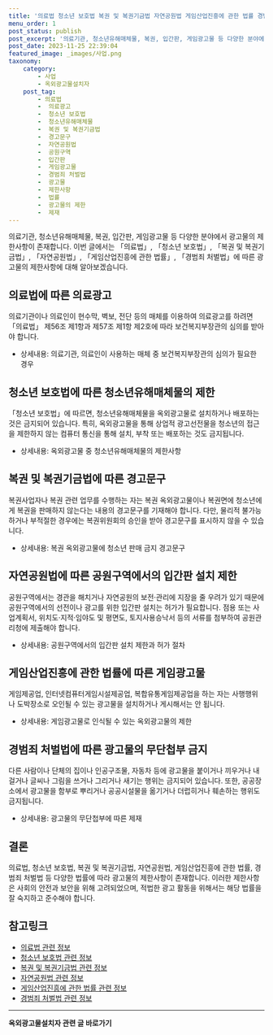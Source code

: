 ```yaml
---
title: '의료법 청소년 보호법 복권 및 복권기금법 자연공원법 게임산업진흥에 관한 법률 경범죄 처벌법에 따른 광고물의 제한'
menu_order: 1
post_status: publish
post_excerpt: '의료기관, 청소년유해매체물, 복권, 입간판, 게임광고물 등 다양한 분야에서 광고물의 제한사항이 존재합니다. 이번 글에서는  의료법 ,  청소년 보호법 ,  복권 및 복권기금법 ,  자연공원법 ,  게임산업진흥에 관한 법률 ,  경범죄 처벌법 에 따른 광고물의 제한사항에 대해 알아보겠습니다.'
post_date: 2023-11-25 22:39:04
featured_image: _images/사업.png
taxonomy:
    category:
        - 사업
        - 옥외광고물설치자
    post_tag:
        - 의료법
        -  의료광고
        -  청소년 보호법
        -  청소년유해매체물
        -  복권 및 복권기금법
        -  경고문구
        -  자연공원법
        -  공원구역
        -  입간판
        -  게임광고물
        -  경범죄 처벌법
        -  광고물
        -  제한사항
        -  법률
        -  광고물의 제한
        -  제재
---
```



의료기관, 청소년유해매체물, 복권, 입간판, 게임광고물 등 다양한 분야에서 광고물의 제한사항이 존재합니다. 이번 글에서는 「의료법」, 「청소년 보호법」, 「복권 및 복권기금법」, 「자연공원법」, 「게임산업진흥에 관한 법률」, 「경범죄 처벌법」에 따른 광고물의 제한사항에 대해 알아보겠습니다.

## 의료법에 따른 의료광고
의료기관이나 의료인이 현수막, 벽보, 전단 등의 매체를 이용하여 의료광고를 하려면 「의료법」 제56조 제1항과 제57조 제1항 제2호에 따라 보건복지부장관의 심의를 받아야 합니다. 

* 상세내용: 의료기관, 의료인이 사용하는 매체 중 보건복지부장관의 심의가 필요한 경우

## 청소년 보호법에 따른 청소년유해매체물의 제한
「청소년 보호법」에 따르면, 청소년유해매체물을 옥외광고물로 설치하거나 배포하는 것은 금지되어 있습니다. 특히, 옥외광고물을 통해 상업적 광고선전물을 청소년의 접근을 제한하지 않는 컴퓨터 통신을 통해 설치, 부착 또는 배포하는 것도 금지됩니다.

* 상세내용: 옥외광고물 중 청소년유해매체물의 제한사항

## 복권 및 복권기금법에 따른 경고문구
복권사업자나 복권 관련 업무를 수행하는 자는 복권 옥외광고물이나 복권면에 청소년에게 복권을 판매하지 않는다는 내용의 경고문구를 기재해야 합니다. 다만, 물리적 불가능하거나 부적절한 경우에는 복권위원회의 승인을 받아 경고문구를 표시하지 않을 수 있습니다.

* 상세내용: 복권 옥외광고물에 청소년 판매 금지 경고문구

## 자연공원법에 따른 공원구역에서의 입간판 설치 제한
공원구역에서는 경관을 해치거나 자연공원의 보전·관리에 지장을 줄 우려가 있기 때문에 공원구역에서의 선전이나 광고를 위한 입간판 설치는 허가가 필요합니다. 점용 또는 사업계획서, 위치도·지적·임야도 및 평면도, 토지사용승낙서 등의 서류를 첨부하여 공원관리청에 제출해야 합니다.

* 상세내용: 공원구역에서의 입간판 설치 제한과 허가 절차

## 게임산업진흥에 관한 법률에 따른 게임광고물
게임제공업, 인터넷컴퓨터게임시설제공업, 복합유통게임제공업을 하는 자는 사행행위나 도박장소로 오인될 수 있는 광고물을 설치하거나 게시해서는 안 됩니다.

* 상세내용: 게임광고물로 인식될 수 있는 옥외광고물의 제한

## 경범죄 처벌법에 따른 광고물의 무단첩부 금지
다른 사람이나 단체의 집이나 인공구조물, 자동차 등에 광고물을 붙이거나 끼우거나 내걸거나 글씨나 그림을 쓰거나 그리거나 새기는 행위는 금지되어 있습니다. 또한, 공공장소에서 광고물을 함부로 뿌리거나 공공시설물을 옮기거나 더럽히거나 훼손하는 행위도 금지됩니다.

* 상세내용: 광고물의 무단첩부에 따른 제재

## 결론
의료법, 청소년 보호법, 복권 및 복권기금법, 자연공원법, 게임산업진흥에 관한 법률, 경범죄 처벌법 등 다양한 법률에 따라 광고물의 제한사항이 존재합니다. 이러한 제한사항은 사회의 안전과 보안을 위해 고려되었으며, 적법한 광고 활동을 위해서는 해당 법률을 잘 숙지하고 준수해야 합니다.

## 참고링크
- [의료법 관련 정보](https://www.easylaw.go.kr)
- [청소년 보호법 관련 정보](https://www.easylaw.go.kr)
- [복권 및 복권기금법 관련 정보](https://www.easylaw.go.kr)
- [자연공원법 관련 정보](https://www.easylaw.go.kr)
- [게임산업진흥에 관한 법률 관련 정보](https://www.easylaw.go.kr)
- [경범죄 처벌법 관련 정보](https://www.easylaw.go.kr)
<!-- wp:separator -->
<hr class="wp-block-separator has-alpha-channel-opacity"/>
<!-- /wp:separator -->

<!-- wp:group {"backgroundColor":"base","layout":{"type":"constrained"}} -->
<div class="wp-block-group has-base-background-color has-background"><!-- wp:paragraph {"align":"center","fontSize":"medium"} -->
<p class="has-text-align-center has-large-font-size"><strong>옥외광고물설치자 관련 글 바로가기</strong></p>
<!-- /wp:paragraph -->


<!-- wp:latest-posts
{"categories":[{"id":27298,"count":19,"description":"","link":"https://uknowlaw.com/category/%ec%98%a5%ec%99%b8%ea%b4%91%ea%b3%a0%eb%ac%bc%ec%84%a4%ec%b9%98%ec%9e%90/","name":"옥외광고물설치자","slug":"옥외광고물설치자","taxonomy":"category","parent":0,"meta":[],"_links":{"self":[{"href":"https://uknowlaw.com/wp-json/wp/v2/categories/27298"}],"collection":[{"href":"https://uknowlaw.com/wp-json/wp/v2/categories"}],"about":[{"href":"https://uknowlaw.com/wp-json/wp/v2/taxonomies/category"}],"wp:post_type":[{"href":"https://uknowlaw.com/wp-json/wp/v2/posts?categories=27298"}],"curies":[{"name":"wp","href":"https://api.w.org/{rel}","templated":true}]}}],"postsToShow":100,"excerptLength":28,"postLayout":"grid","columns":2,"featuredImageAlign":"left","featuredImageSizeSlug":"large","fontSize":"small"} /--></div>
<!-- /wp:group -->